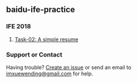 ## baidu-ife-practice

### IFE 2018

1. [Task-02: A simple resume](./ife-2018/task-02)

### Support or Contact

Having trouble? [Create an issue](https://github.com/leviding/baidu-ife-practice/issues) or send an email to imxuewending@gmail.com for help.
